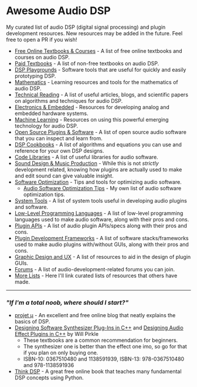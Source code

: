 # Awesome Audio DSP
My curated list of audio DSP (digital signal processing) and plugin development resources. New resources may be added in the future. Feel free to open a PR if you wish!

- [Free Online Textbooks & Courses](sections/FREE_ONLINE_TEXTBOOKS_AND_COURSES.md) - A list of free online textbooks and courses on audio DSP.
- [Paid Textbooks](sections/PAID_TEXTBOOKS.md) - A list of non-free textbooks on audio DSP.
- [DSP Playgrounds](sections/DSP_PLAYGROUNDS.md) - Software tools that are useful for quickly and easily prototyping DSP.
- [Mathematics](sections/MATHEMATICS.md) - Learning resources and tools for the mathematics of audio DSP.
- [Technical Reading](sections/TECHNICAL_READING.md) - A list of useful articles, blogs, and scientific papers on algorithms and techniques for audio DSP.
- [Electronics & Embedded](sections/ELECTRONICS_AND_EMBEDDED.md) - Resources for developing analog and embedded hardware systems.
- [Machine Learning](sections/MACHINE_LEARNING.md) - Resources on using this powerful emerging technology for audio DSP.
- [Open Source Plugins & Software](sections/OPEN_SOURCE_PLUGINS_AND_SOFTWARE.md) - A list of open source audio software that you can inspect and learn from.
- [DSP Cookbooks](sections/DSP_COOKBOOKS.md) - A list of algorithms and equations you can use and reference for your own DSP designs.
- [Code Libraries](sections/CODE_LIBRARIES.md) - A list of useful libraries for audio software.
- [Sound Design & Music Production](sections/SOUND_DESIGN_AND_MUSIC_PRODUCTION.md) - While this is not *strictly* development related, knowing how plugins are actually used to make and edit sound can give valuable insight.
- [Software Optimization](sections/SOFTWARE_OPTIMIZATION.md) - Tips and tools for optimizing audio software.
    - [Audio Software Optimization Tips](content/AUDIO_SOFTWARE_OPTIMIZATION_TIPS.md) - My own list of audio software optimization tips.
- [System Tools](sections/SYSTEM_TOOLS.md) - A list of system tools useful in developing audio plugins and software.
- [Low-Level Programming Languages](sections/LOW_LEVEL_PROGRAMMING_LANGUAGES.md) - A list of low-level programming languages used to make audio software, along with their pros and cons.
- [Plugin APIs](sections/PLUGIN_APIS.md) - A list of audio plugin APIs/specs along with their pros and cons.
- [Plugin Development Frameworks](sections/PLUGIN_DEVELOPMENT_FRAMEWORKS.md) - A list of software stacks/frameworks used to make audio plugins with/without GUIs, along with their pros and cons.
- [Graphic Design and UX](sections/GRAPHIC_DESIGN_AND_UX.md) - A list of resources to aid in the design of plugin GUIs.
- [Forums](sections/FORUMS.md) - A list of audio-development-related forums you can join.
- [More Lists](sections/MORE_LISTS.md) - Here I'll link curated lists of resources that others have made.

<hr/>

### *"If I'm a total noob, where should I start?"*
- [projet μ](https://mu.krj.st/) - An excellent and free online blog that neatly explains the basics of DSP.
- [Designing Software Synthesizer Plug-Ins in C++](https://www.amazon.com/Designing-Software-Synthesizer-Plug-Ins-Audio/dp/0367510480) and [Designing Audio Effect Plugins in C++](https://www.amazon.com/Designing-Audio-Effect-Plugins-C/dp/1138591939) by Will Pirkle
    - These textbooks are a common recommendation for beginners.
    - The synthesizer one is better than the effect one imo, so go for that if you plan on only buying one.
    - ISBN-10: 0367510480 and 1138591939, ISBN-13: 978-0367510480 and 978-1138591936
- [Think DSP](https://github.com/AllenDowney/ThinkDSP) - A great free online book that teaches many fundamental DSP concepts using Python.
